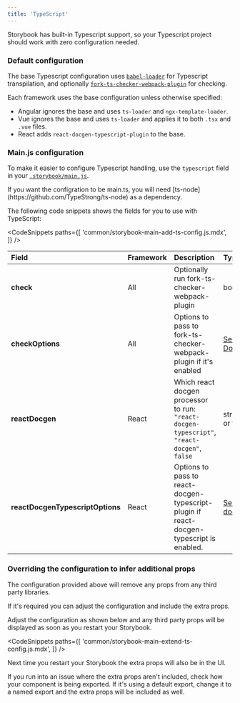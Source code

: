 ```yaml
---
title: 'TypeScript'
---
```


Storybook has built-in Typescript support, so your Typescript project should work with zero configuration needed.

### Default configuration

The base Typescript configuration uses [`babel-loader`](https://webpack.js.org/loaders/babel-loader/) for Typescript transpilation, and optionally <a href="https://github.com/TypeStrong/fork-ts-checker-webpack-plugin/blob/v4.1.6/README.md#options"><code>fork-ts-checker-webpack-plugin</code></a> for checking.

Each framework uses the base configuration unless otherwise specified:

- Angular ignores the base and uses `ts-loader` and `ngx-template-loader`.
- Vue ignores the base and uses `ts-loader` and applies it to both `.tsx` and `.vue` files.
- React adds `react-docgen-typescript-plugin` to the base.

### Main.js configuration

To make it easier to configure Typescript handling, use the `typescript` field in your [`.storybook/main.js`](./overview.md#configure-story-rendering).

<div class="aside">
If you want the configration to be main.ts, you will need [ts-node](https://github.com/TypeStrong/ts-node) as a dependency.
</div>


The following code snippets shows the fields for you to use with TypeScript:

<!-- prettier-ignore-start -->

<CodeSnippets
  paths={[
    'common/storybook-main-add-ts-config.js.mdx',
  ]}
/>

<!-- prettier-ignore-end -->

| Field                            | Framework | Description                                                                                 | Type                                                                                                   |
| :------------------------------- | :-------- | :------------------------------------------------------------------------------------------ | :----------------------------------------------------------------------------------------------------- |
| **check**                        | All       | Optionally run fork-ts-checker-webpack-plugin                                               | boolean                                                                                                |
| **checkOptions**                 | All       | Options to pass to fork-ts-checker-webpack-plugin if it's enabled                           | <a href="https://github.com/TypeStrong/fork-ts-checker-webpack-plugin/blob/v4.1.6/README.md#options">See Docs</a> |
| **reactDocgen**                  | React     | Which react docgen processor to run: `"react-docgen-typescript"`, `"react-docgen"`, `false` | string or false                                                                                        |
| **reactDocgenTypescriptOptions** | React     | Options to pass to react-docgen-typescript-plugin if react-docgen-typescript is enabled.    | [See docs](https://github.com/hipstersmoothie/react-docgen-typescript-plugin)                          |



### Overriding the configuration to infer additional props

The configuration provided above will remove any props from any third party libraries.

If it's required you can adjust the configuration and include the extra props.

Adjust the configuration as shown below and any third party props will be displayed as soon as you restart your Storybook.

<!-- prettier-ignore-start -->

<CodeSnippets
  paths={[
    'common/storybook-main-extend-ts-config.js.mdx',
  ]}
/>

<!-- prettier-ignore-end -->

Next time you restart your Storybook the extra props will also be in the UI.

<div class="aside">
If you run into an issue where the extra props aren't included, check how your component is being exported. If it's using a default export, change it to a named export and the extra props will be included as well.
</div>

